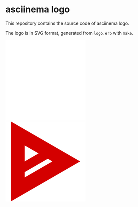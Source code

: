 # asciinema logo

This repository contains the source code of asciinema logo.

The logo is in SVG format, generated from `logo.erb` with `make`.

<img src="logo-white.svg" width="256" height="256" style="background-color: #666" />

<img src="logo-red.svg" width="256" height="256" style="background-color: #eee" />

